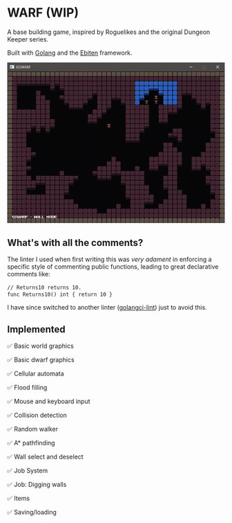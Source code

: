 # WARF (WIP)

A base building game, inspired by Roguelikes and the original Dungeon Keeper series.

Built with [Golang](https://golang.org/) and the [Ebiten](https://ebiten.org/) framework.

![image](./readme_screenshot.png)

## What's with all the comments?

The linter I used when first writing this was _very adament_ in enforcing a specific style
of commenting public functions, leading to great declarative comments like:
```
// Returns10 returns 10.
func Returns10() int { return 10 }
```

I have since switched to another linter ([golangci-lint](https://golangci-lint.run/)) just to avoid this.

## Implemented

✅ Basic world graphics

✅ Basic dwarf graphics

✅ Cellular automata

✅ Flood filling

✅ Mouse and keyboard input

✅ Collision detection

✅ Random walker

✅ A* pathfinding

✅ Wall select and deselect

✅ Job System

✅ Job: Digging walls

✅ Items

✅ Saving/loading
